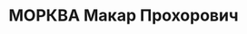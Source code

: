 ---
title: МОРКВА Макар Прохорович
description: '1890 р., с. Дмитрівка Золотоніського р-ну Черкаської обл., українець,
  освіта початкова, член КП(б)У з 1919 р. Проживав у смт Віньківці, голова райвиконкому.

  Заарештований 26.09.37. Звинувачення: член терористичної організації, підрив державної
  економіки. Військколегією Верховного Суду СРСР 26.10.37 засуджений до розстрілу
  з конфіскацією майна. Вирок виконаний.

  Реабілітований військколегією Верховного Суду СРСР 10.06.58.'
---